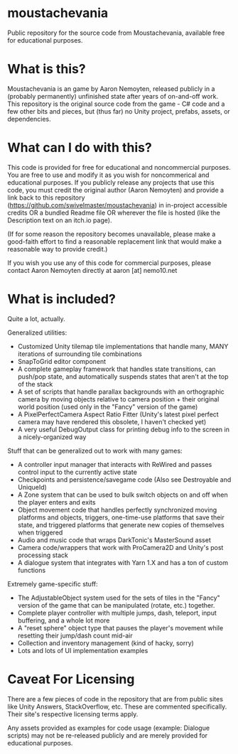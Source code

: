 # moustachevania
Public repository for the source code from Moustachevania, available free for educational purposes.

# What is this?
Moustachevania is an game by Aaron Nemoyten, released publicly in a (probably permanently) unfinished state after years of on-and-off work. This repository is the original source code from the game - C# code and a few other bits and pieces, but (thus far) no Unity project, prefabs, assets, or dependencies. 

# What can I do with this?
This code is provided for free for educational and noncommercial purposes. You are free to use and modify it as you wish for noncommerical and educational purposes. If you publicly release any projects that use this code, you must credit the original author (Aaron Nemoyten) and provide a link back to this repository (https://github.com/swivelmaster/moustachevania) in in-project accessible credits OR a bundled Readme file OR wherever the file is hosted (like the Description text on an itch.io page). 

(If for some reason the repository becomes unavailable, please make a good-faith effort to find a reasonable replacement link that would make a reasonable way to provide credit.)

If you wish you use any of this code for commercial purposes, please contact Aaron Nemoyten directly at aaron [at] nemo10.net

# What is included?
Quite a lot, actually.

Generalized utilities:
* Customized Unity tilemap tile implementations that handle many, MANY iterations of surrounding tile combinations
* SnapToGrid editor component
* A complete gameplay framework that handles state transitions, can push/pop state, and automatically suspends states that aren't at the top of the stack
* A set of scripts that handle parallax backgrounds with an orthographic camera by moving objects relative to camera position + their original world position (used only in the "Fancy" version of the game)
* A PixelPerfectCamera Aspect Ratio Fitter (Unity's latest pixel perfect camera may have rendered this obsolete, I haven't checked yet)
* A very useful DebugOutput class for printing debug info to the screen in a nicely-organized way

Stuff that can be generalized out to work with many games:
* A controller input manager that interacts with ReWired and passes control input to the currently active state
* Checkpoints and persistence/savegame code (Also see Destroyable and UniqueId)
* A Zone system that can be used to bulk switch objects on and off when the player enters and exits
* Object movement code that handles perfectly synchronized moving platforms and objects, triggers, one-time-use platforms that save their state, and triggered platforms that generate new copies of themselves when triggered
* Audio and music code that wraps DarkTonic's MasterSound asset
* Camera code/wrappers that work with ProCamera2D and Unity's post processing stack
* A dialogue system that integrates with Yarn 1.X and has a ton of custom functions

Extremely game-specific stuff:

* The AdjustableObject system used for the sets of tiles in the "Fancy" version of the game that can be manipulated (rotate, etc.) together.
* Complete player controller with multiple jumps, dash, teleport, input buffering, and a whole lot more
* A "reset sphere" object type that pauses the player's movement while resetting their jump/dash count mid-air
* Collection and inventory management (kind of hacky, sorry)
* Lots and lots of UI implementation examples

# Caveat For Licensing
There are a few pieces of code in the repository that are from public sites like Unity Answers, StackOverflow, etc. These are commented specifically. Their site's respective licensing terms apply.

Any assets provided as examples for code usage (example: Dialogue scripts) may not be re-released publicly and are merely provided for educational purposes.